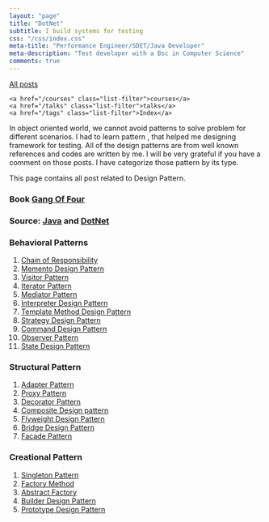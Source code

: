 ```yaml
---
layout: "page"
title: "DotNet"
subtitle: I build systems for testing
css: "/css/index.css"
meta-title: "Performance Engineer/SDET/Java Developer"
meta-description: "Test developer with a Bsc in Computer Science"
comments: true
---
```

<div class="list-filters">
    <a href="/" class="list-filter filter-selected">All posts</a>

    <a href="/courses" class="list-filter">courses</a>
	<a href="/talks" class="list-filter">talks</a>
    <a href="/tags" class="list-filter">Index</a>
</div>

In object oriented world, we cannot avoid patterns to solve problem for different scenarios. I had to learn pattern , that helped me designing framework for testing. All of the design patterns are from well known references and codes are written by me. I will be very grateful if you have a comment on those posts. I have categorize those pattern by its type.

This page contains all post related to Design Pattern.

### Book [Gang Of Four](https://www.amazon.com/Design-Patterns-Object-Oriented-Addison-Wesley-Professional-ebook/dp/B000SEIBB8)
### Source: [Java](https://github.com/sarkershantonu/blog-projects/tree/master/DesignPatternsJava) and [DotNet](https://github.com/sarkershantonu/blog-projects/tree/master/DesignPatternsDotNet)

### Behavioral Patterns 
1. [Chain of Responsibility](https://sarkershantonu.github.io/2014/01/29/chain-of-responsibility/) 
2. [Memento Design Pattern](https://sarkershantonu.github.io/2014/02/10/memento/)
3. [Visitor Pattern](https://sarkershantonu.github.io/2014/02/11/visitor/) 
4. [Iterator Pattern](https://sarkershantonu.github.io/2014/02/12/iterator/)   
5. [Mediator Pattern](https://sarkershantonu.github.io/2014/02/13/mediator/)  
6. [Interpreter Design Pattern](https://sarkershantonu.github.io/2014/02/14/interpreter/)  
7. [Template Method Design Pattern](https://sarkershantonu.github.io/2014/02/16/template/)
8. [Strategy Design Pattern](https://sarkershantonu.github.io/2014/02/20/strategy/) 
9. [Command Design Pattern](https://sarkershantonu.github.io/2014/02/26/command/)   
10. [Observer Pattern](https://sarkershantonu.github.io/2014/01/30/observer/)
11. [State Design Pattern](https://sarkershantonu.github.io/2014/02/28/state/)

### Structural Pattern 
1. [Adapter Pattern](https://sarkershantonu.github.io/2014/02/22/adapter/)
2. [Proxy Pattern ](https://sarkershantonu.github.io/2014/02/05/proxy/)
3. [Decorator Pattern](https://sarkershantonu.github.io/2014/02/06/decorator/)
4. [Composite Design pattern](https://sarkershantonu.github.io/2014/02/08/composite/) 
5. [Flyweight Design Pattern](https://sarkershantonu.github.io/2014/02/09/flyweight/)
6. [Bridge Design Pattern](https://sarkershantonu.github.io/2014/02/24/bridge/)
7. [Facade Pattern](https://sarkershantonu.github.io/2014/02/15/facade/)

### Creational Pattern 
1. [Singleton Pattern](https://sarkershantonu.github.io/2014/01/27/singleton/)
2. [Factory Method](https://sarkershantonu.github.io/2014/02/02/factory-method/)
3. [Abstract Factory](https://sarkershantonu.github.io/2014/02/04/abstract-factory/)
4. [Builder Design Pattern](https://sarkershantonu.github.io/2014/02/18/builder/)  
5. [Prototype Design Pattern](https://sarkershantonu.github.io/2014/02/17/prototype/) 